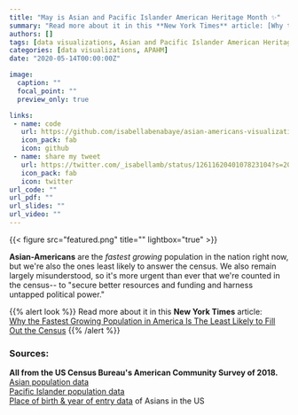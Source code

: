 ```yaml
---
title: "May is Asian and Pacific Islander American Heritage Month ✨"
summary: "Read more about it in this **New York Times** article: [Why the Fastest Growing Population in America Is The Least Likely to Fill Out the Census](https://www.nytimes.com/2020/02/14/us/asian-american-census.html)"
authors: []
tags: [data visualizations, Asian and Pacific Islander American Heritage Month, APAHM, AAPI, APAHM2020, ggplot2]
categories: [data visualizations, APAHM]
date: "2020-05-14T00:00:00Z"

image:
  caption: ""
  focal_point: ""
  preview_only: true

links:
 - name: code
   url: https://github.com/isabellabenabaye/asian-americans-visualization
   icon_pack: fab
   icon: github
 - name: share my tweet
   url: https://twitter.com/_isabellamb/status/1261162040107823104?s=20
   icon_pack: fab
   icon: twitter
url_code: ""
url_pdf: ""
url_slides: ""
url_video: ""
---
```

{{< figure src="featured.png" title="" lightbox="true" >}}

**Asian-Americans** are the *fastest growing* population in the nation right now, but we're also the ones least likely to answer the census. We also remain largely misunderstood, so it's more urgent than ever that we're counted in the census-- to "secure better resources and funding and harness untapped political power." 


{{% alert look %}}
Read more about it in this **New York Times** article:    
[Why the Fastest Growing Population in America Is The Least Likely to Fill Out the Census](https://www.nytimes.com/2020/02/14/us/asian-american-census.html)
{{% /alert %}}   


### Sources:
**All from the US Census Bureau's American Community Survey of 2018.**     
[Asian population data](https://data.census.gov/cedsci/table?g=0100043US_0400000US06&hidePreview=false&tid=ACSDT1Y2018.B02018&table=DP05&vintage=2018&cid=HCT011001&t=Asian&layer=VT_2010_040_00_PY_D1)     
[Pacific Islander population data](https://data.census.gov/cedsci/table?t=Native%20Hawaiian%20and%20Pacific%20Islander&tid=ACSDT1Y2018.B02016&hidePreview=false&vintage=2018)       
[Place of birth & year of entry data](https://data.census.gov/cedsci/table?q=S0201&t=031%20-%20Asian%20alone%20or%20in%20combination%20with%20one%20or%20more%20other%20races%20%20(400-499)%20%26%20(100-299)%20or%20(300,%20A01-Z99)%20or%20(400-999)%3ARace%20and%20Ethnicity&tid=ACSSPP1Y2018.S0201&hidePreview=true&tp=false) of Asians in the US